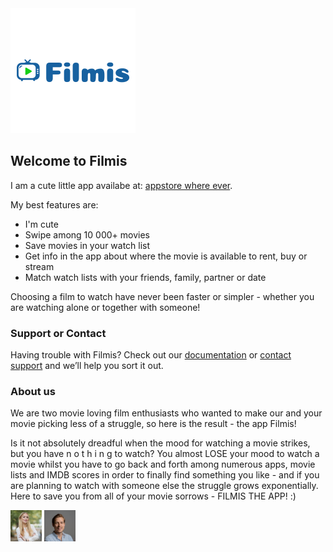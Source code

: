 <img src="filmis-logo-app.png" alt="Filmis the APP"/>

## Welcome to Filmis

I am a cute little app availabe at: [appstore where ever](https://github.com/lionesse/lionesse.github.io/edit/master/index.md).

My best features are:

- I'm cute
- Swipe among 10 000+ movies
- Save movies in your watch list
- Get info in the app about where the movie is available to rent, buy or stream
- Match watch lists with your friends, family, partner or date

Choosing a film to watch have never been faster or simpler - whether you are watching alone or together with someone!

### Support or Contact

Having trouble with Filmis? Check out our [documentation](https://help.github.com/categories/github-pages-basics/) or [contact support](https://github.com/contact) and we’ll help you sort it out.

### About us

We are two movie loving film enthusiasts who wanted to make our and your movie picking less of a struggle, so here is the result - the app Filmis!

Is it not absolutely dreadful when the mood for watching a movie strikes, but you have n o t h i n g to watch? You almost LOSE your mood to watch a movie whilst you have to go back and forth among numerous apps, movie lists and IMDB scores in order to finally find something you like - and if you are planning to watch with someone else the struggle grows exponentially. Here to save you from all of your movie sorrows - FILMIS THE APP! :)

<img src="anna-leijon-filmis-app.jpg" alt="Anna Leijon Filmis the APP" width="50"/>
<img src="joakim-lustig-filmis-app.png" alt="Joakim Lustig Filmis the APP" width="50"/>
